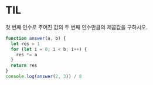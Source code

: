 # TIL

첫 번째 인수로 주어진 값의 두 번째 인수만큼의 제곱값을 구하시오.

```js
function answer(a, b) {
  let res = 1
  for (let i = 0; i < b; i++) {
    res *= a
  }
  return res
}
console.log(answer(2, 3)) / 8
```
